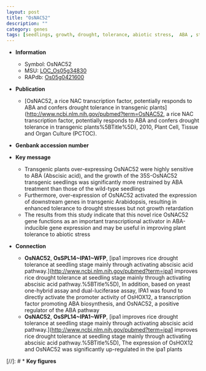 ```yaml
---
layout: post
title: "OsNAC52"
description: ""
category: genes
tags: [seedlings, growth, drought, tolerance, abiotic stress,  ABA , stress, biotic stress, drought stress, transcriptional activator, ABA, abscisic acid]
---
```


* **Information**  
    + Symbol: OsNAC52  
    + MSU: [LOC_Os05g34830](http://rice.uga.edu/cgi-bin/ORF_infopage.cgi?orf=LOC_Os05g34830)  
    + RAPdb: [Os05g0421600](https://rapdb.dna.affrc.go.jp/locus/?name=Os05g0421600)  

* **Publication**  
    + [OsNAC52, a rice NAC transcription factor, potentially responds to ABA and confers drought tolerance in transgenic plants](http://www.ncbi.nlm.nih.gov/pubmed?term=OsNAC52, a rice NAC transcription factor, potentially responds to ABA and confers drought tolerance in transgenic plants%5BTitle%5D), 2010, Plant Cell, Tissue and Organ Culture (PCTOC).

* **Genbank accession number**  

* **Key message**  
    + Transgenic plants over-expressing OsNAC52 were highly sensitive to ABA (Abscisic acid), and the growth of the 35S-OsNAC52 transgenic seedlings was significantly more restrained by ABA treatment than those of the wild-type seedlings
    + Furthermore, over-expression of OsNAC52 activated the expression of downstream genes in transgenic Arabidopsis, resulting in enhanced tolerance to drought stresses but not growth retardation
    + The results from this study indicate that this novel rice OsNAC52 gene functions as an important transcriptional activator in ABA-inducible gene expression and may be useful in improving plant tolerance to abiotic stress

* **Connection**  
    + __OsNAC52__, __OsSPL14~IPA1~WFP__, [ipa1 improves rice drought tolerance at seedling stage mainly through activating abscisic acid pathway.](http://www.ncbi.nlm.nih.gov/pubmed?term=ipa1 improves rice drought tolerance at seedling stage mainly through activating abscisic acid pathway.%5BTitle%5D),  In addition, based on yeast one-hybrid assay and dual-luciferase assay, IPA1 was found to directly activate the promoter activity of OsHOX12, a transcription factor promoting ABA biosynthesis, and OsNAC52, a positive regulator of the ABA pathway
    + __OsNAC52__, __OsSPL14~IPA1~WFP__, [ipa1 improves rice drought tolerance at seedling stage mainly through activating abscisic acid pathway.](http://www.ncbi.nlm.nih.gov/pubmed?term=ipa1 improves rice drought tolerance at seedling stage mainly through activating abscisic acid pathway.%5BTitle%5D),  The expression of OsHOX12 and OsNAC52 was significantly up-regulated in the ipa1 plants

[//]: # * **Key figures**  


